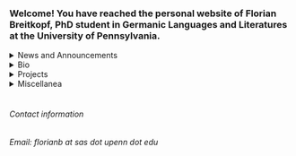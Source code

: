 ### Welcome! You have reached the personal website of Florian Breitkopf, PhD student in Germanic Languages and Literatures at the University of Pennsylvania. 


<details>
<summary>News and Announcements</summary>

coming soon

</details>

<details>
<summary>Bio</summary>

coming soon

</details>

<details>
<summary>Projects</summary>

coming soon

</details>

<details>
<summary>Miscellanea</summary>

coming soon

</details>
&nbsp;
&nbsp;

###### Contact information
###### Email: florianb at sas dot upenn dot edu

